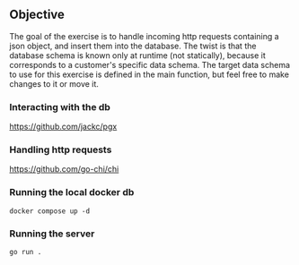 ## Objective

The goal of the exercise is to handle incoming http requests containing a json object, and insert them into the database.
The twist is that the database schema is known only at runtime (not statically), because it corresponds to a customer's specific data schema.
The target data schema to use for this exercise is defined in the main function, but feel free to make changes to it or move it.

### Interacting with the db

https://github.com/jackc/pgx

### Handling http requests

https://github.com/go-chi/chi

### Running the local docker db

`docker compose up -d`

### Running the server

`go run .`
